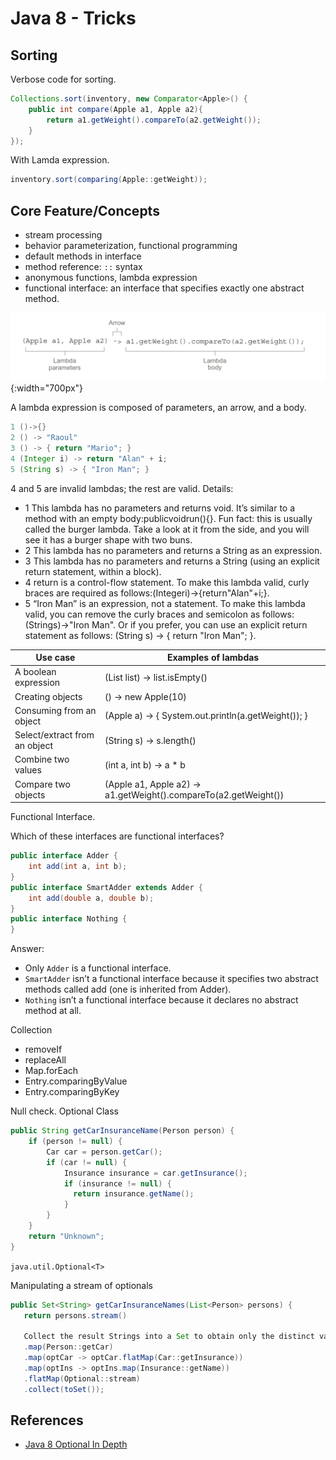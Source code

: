 # Java 8 - Tricks

## Sorting

Verbose code for sorting.

```java
Collections.sort(inventory, new Comparator<Apple>() {
    public int compare(Apple a1, Apple a2){
        return a1.getWeight().compareTo(a2.getWeight());
    }
});
```

With Lamda expression.

```java
inventory.sort(comparing(Apple::getWeight));
```

## Core Feature/Concepts

* stream processing
* behavior parameterization, functional programming
* default methods in interface
* method reference: `::` syntax
* anonymous functions, lambda expression
* functional interface: an interface that specifies exactly one abstract method.

![image](../assets/images/programming/2351/lambda-expression.png){:width="700px"}

A lambda expression is composed of parameters, an arrow, and a body.

```java
1 ()->{}
2 () -> "Raoul"
3 () -> { return "Mario"; }
4 (Integer i) -> return "Alan" + i;
5 (String s) -> { "Iron Man"; }
```

4 and 5 are invalid lambdas; the rest are valid. Details:

* 1 This lambda has no parameters and returns void. It’s similar to a method with an empty body:publicvoidrun(){}. Fun fact: this is usually called the burger lambda. Take a look at it from the side, and you will see it has a burger shape with two buns.
* 2 This lambda has no parameters and returns a String as an expression.
* 3 This lambda has no parameters and returns a String (using an explicit
return statement, within a block).
* 4 return is a control-flow statement. To make this lambda valid, curly braces
are required as follows:(Integeri)->{return"Alan"+i;}.
* 5 “Iron Man” is an expression, not a statement. To make this lambda valid, you can remove the curly braces and semicolon as follows:(Strings)->"Iron Man". Or if you prefer, you can use an explicit return statement as follows:
(String s) -> { return "Iron Man"; }.

Use case                      | Examples of lambdas
------------------------------|-----------------------------------------------------------------
A boolean expression          | (List<String> list) -> list.isEmpty()
Creating objects              | () -> new Apple(10)
Consuming from an object      | (Apple a) -> { System.out.println(a.getWeight()); }
Select/extract from an object | (String s) -> s.length()
Combine two values            | (int a, int b) -> a * b
Compare two objects           | (Apple a1, Apple a2) -> a1.getWeight().compareTo(a2.getWeight())

Functional Interface.

Which of these interfaces are functional interfaces?

```java
public interface Adder {
    int add(int a, int b);
}
public interface SmartAdder extends Adder {
    int add(double a, double b);
}
public interface Nothing {
}
```

Answer:

* Only `Adder` is a functional interface.
* `SmartAdder` isn’t a functional interface because it specifies two abstract methods
called add (one is inherited from Adder).
* `Nothing` isn’t a functional interface because it declares no abstract method at all.

Collection

* removeIf
* replaceAll
* Map.forEach
* Entry.comparingByValue
* Entry.comparingByKey

Null check. Optional Class

```java
public String getCarInsuranceName(Person person) {
    if (person != null) {
        Car car = person.getCar();
        if (car != null) {
            Insurance insurance = car.getInsurance();
            if (insurance != null) {
              return insurance.getName();
            }
        }
    }
    return "Unknown";
}
```

`java.util.Optional<T>`

Manipulating a stream of optionals

```java
public Set<String> getCarInsuranceNames(List<Person> persons) {
   return persons.stream()

   Collect the result Strings into a Set to obtain only the distinct values.
   .map(Person::getCar)
   .map(optCar -> optCar.flatMap(Car::getInsurance))
   .map(optIns -> optIns.map(Insurance::getName))
   .flatMap(Optional::stream)
   .collect(toSet());
```

## References

* [Java 8 Optional In Depth](https://www.mkyong.com/java8/java-8-optional-in-depth/)
